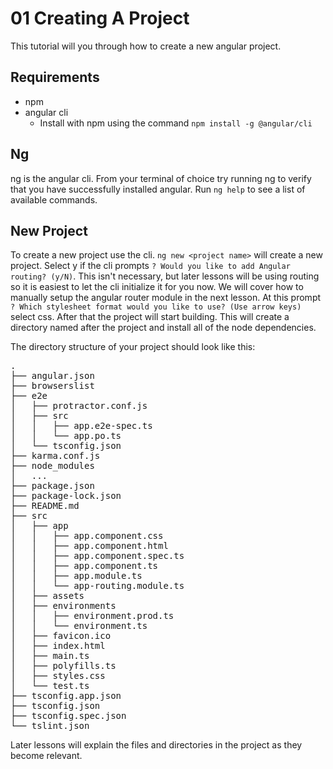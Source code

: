 # 01 Creating A Project
This tutorial will you through how to create a new angular project.

## Requirements
* npm 
* angular cli
  * Install with npm using the command `npm install -g @angular/cli`

## Ng
ng is the angular cli. From your terminal of choice try running ng to verify that you have successfully installed angular. Run `ng help` to see a list of available commands.

## New Project
To create a new project use the cli. `ng new <project name>` will create a new project. Select y if the cli prompts `? Would you like to add Angular routing? (y/N)`.  This isn't necessary, but later lessons will be using routing so it is easiest to let the cli initialize it for you now.  We will cover how to manually setup the angular router module in the next lesson. At this prompt `? Which stylesheet format would you like to use? (Use arrow keys)` select css. After that the project will start building.  This will create a directory named after the project and install all of the node dependencies.  

The directory structure of your project should look like this:
<pre>
.
├── angular.json
├── browserslist
├── e2e
│   ├── protractor.conf.js
│   ├── src
│   │   ├── app.e2e-spec.ts
│   │   └── app.po.ts
│   └── tsconfig.json
├── karma.conf.js
├── node_modules
│   ...
├── package.json
├── package-lock.json
├── README.md
├── src
│   ├── app
│   │   ├── app.component.css
│   │   ├── app.component.html
│   │   ├── app.component.spec.ts
│   │   ├── app.component.ts
│   │   ├── app.module.ts
│   │   └── app-routing.module.ts
│   ├── assets
│   ├── environments
│   │   ├── environment.prod.ts
│   │   └── environment.ts
│   ├── favicon.ico
│   ├── index.html
│   ├── main.ts
│   ├── polyfills.ts
│   ├── styles.css
│   └── test.ts
├── tsconfig.app.json
├── tsconfig.json
├── tsconfig.spec.json
└── tslint.json
</pre>
Later lessons will explain the files and directories in the project as they become relevant.  